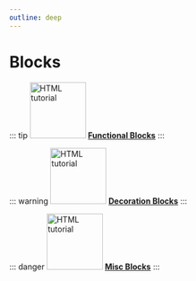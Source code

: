 ```yaml
---
outline: deep
---
```


# Blocks
::: tip <a href="blocks/functional.html"><img src="/ass-sets/advanced_hopper.png" alt="HTML tutorial" style="height:100px;"></a>
[**Functional Blocks**](../blocks/functional)
:::

::: warning <a href="blocks/deco.html"><img src="/ass-sets/carvedbricks.png" alt="HTML tutorial" style="height:100px;"></a>
[**Decoration Blocks**](../blocks/deco)
:::

::: danger <a href="blocks/misc.html"><img src="/ass-sets/pineapple.png" alt="HTML tutorial" style="height:100px;"></a>
[**Misc Blocks**](../blocks/misc)
:::